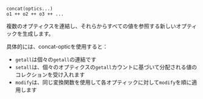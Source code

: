 ```
concat(optics...)
o1 ++ o2 ++ o3 ++ ...
```

複数のオプティクスを連結し、それらからすべての値を参照する新しいオプティックを生成します。

具体的には、concat-opticを使用すると：

  * `getall`は個々の`getall`の連結です
  * `setall`は、個々のオプティクスの`getall`カウントに基づいて分配される値のコレクションを受け入れます
  * `modify`は、同じ変換関数を使用して各オプティックに対して`modify`を順に適用します
